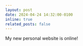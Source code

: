 ```yaml
---
layout: post
date: 2024-04-24 14:32:00-0100
inline: true
related_posts: false
---
```


My new personal website is online!
